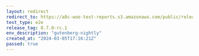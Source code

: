 ```yaml
---
layout: redirect
redirect_to: https://a8c-woo-test-reports.s3.amazonaws.com/public/release/8.7.0-rc.1/gutenberg-nightly/e2e/index.html
test_type: e2e
release_tag: 8.7.0-rc.1
env_description: "gutenberg-nightly"
created_at: "2024-03-05T17:16:21Z"
passed: true
---
```

